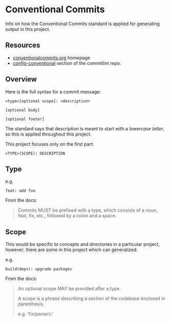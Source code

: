 # Conventional Commits

Info on how the Conventional Commits standard is applied for generating output in this project.


## Resources

- [conventionalcommits.org](https://www.conventionalcommits.org) homepage
- [config-conventional](https://github.com/conventional-changelog/commitlint/tree/master/%40commitlint/config-conventional#type-enum) section of the commitlint repo.


## Overview

Here is the full syntax for a commit message:

```
<type>[optional scope]: <description>

[optional body]

[optional footer]
```

The standard says that description is meant to start with a _lowercase letter_, so this is applied throughout this project.

This project focuses only on the first part:

```
<TYPE>(SCOPE): DESCRIPTION
```


## Type

e.g.

```
feat: add foo
```

From the docs:

> Commits MUST be prefixed with a type, which consists of a noun, feat, fix, etc., followed by a colon and a space.


## Scope

This would be specific to concepts and directories in a particular project, however, there are some in this project which can generalized.

e.g.

```
build(deps): upgrade packages
```

From the docs:

> An optional scope MAY be provided after a type.
>
> A scope is a phrase describing a section of the codebase enclosed in parenthesis.
>
> e.g. 'fix(parser):'
